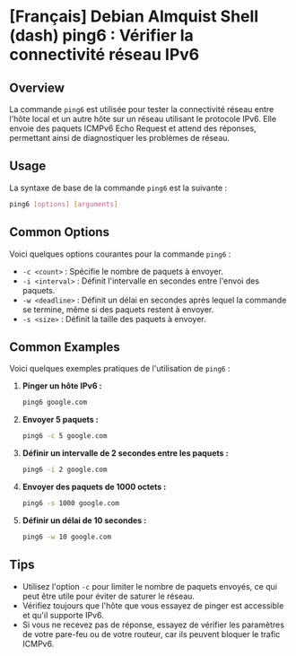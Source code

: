 # [Français] Debian Almquist Shell (dash) ping6 : Vérifier la connectivité réseau IPv6

## Overview
La commande `ping6` est utilisée pour tester la connectivité réseau entre l'hôte local et un autre hôte sur un réseau utilisant le protocole IPv6. Elle envoie des paquets ICMPv6 Echo Request et attend des réponses, permettant ainsi de diagnostiquer les problèmes de réseau.

## Usage
La syntaxe de base de la commande `ping6` est la suivante :

```bash
ping6 [options] [arguments]
```

## Common Options
Voici quelques options courantes pour la commande `ping6` :

- `-c <count>` : Spécifie le nombre de paquets à envoyer.
- `-i <interval>` : Définit l'intervalle en secondes entre l'envoi des paquets.
- `-w <deadline>` : Définit un délai en secondes après lequel la commande se termine, même si des paquets restent à envoyer.
- `-s <size>` : Définit la taille des paquets à envoyer.

## Common Examples
Voici quelques exemples pratiques de l'utilisation de `ping6` :

1. **Pinger un hôte IPv6 :**
   ```bash
   ping6 google.com
   ```

2. **Envoyer 5 paquets :**
   ```bash
   ping6 -c 5 google.com
   ```

3. **Définir un intervalle de 2 secondes entre les paquets :**
   ```bash
   ping6 -i 2 google.com
   ```

4. **Envoyer des paquets de 1000 octets :**
   ```bash
   ping6 -s 1000 google.com
   ```

5. **Définir un délai de 10 secondes :**
   ```bash
   ping6 -w 10 google.com
   ```

## Tips
- Utilisez l'option `-c` pour limiter le nombre de paquets envoyés, ce qui peut être utile pour éviter de saturer le réseau.
- Vérifiez toujours que l'hôte que vous essayez de pinger est accessible et qu'il supporte IPv6.
- Si vous ne recevez pas de réponse, essayez de vérifier les paramètres de votre pare-feu ou de votre routeur, car ils peuvent bloquer le trafic ICMPv6.